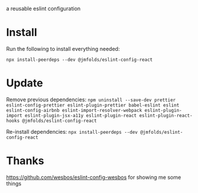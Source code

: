 
a reusable eslint configuration

# Install

Run the following to install everything needed:

```npx install-peerdeps --dev @jmfolds/eslint-config-react```

# Update

Remove previous dependencies:
```npm uninstall --save-dev prettier eslint-config-prettier eslint-plugin-prettier babel-eslint eslint eslint-config-airbnb eslint-import-resolver-webpack eslint-plugin-import eslint-plugin-jsx-a11y eslint-plugin-react eslint-plugin-react-hooks @jmfolds/eslint-config-react``` 

Re-install dependencies:
```npx install-peerdeps --dev @jmfolds/eslint-config-react```

# Thanks
https://github.com/wesbos/eslint-config-wesbos for showing me some things